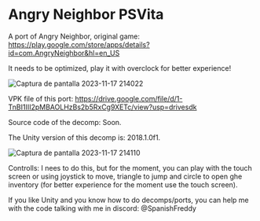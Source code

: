 # Angry Neighbor PSVita
A port of Angry Neighbor, original game: https://play.google.com/store/apps/details?id=com.AngryNeighbor&hl=en_US

It needs to be optimized, play it with overclock for better experience!

![Captura de pantalla 2023-11-17 214022](https://github.com/SpanishFreddy/Angry-Neighbor-Decomp/assets/121837347/0aff8a84-a848-49ed-a584-2404d3c003ee)

VPK file of this port:
https://drive.google.com/file/d/1-TnBI1III2pMBAOLHzBs2b5RxCg9XETc/view?usp=drivesdk

Source code of the decomp:
Soon.

The Unity version of this decomp is: 2018.1.0f1.

![Captura de pantalla 2023-11-17 214110](https://github.com/SpanishFreddy/Angry-Neighbor-Decomp/assets/121837347/81ae9b2b-4de3-422b-90a8-4f7852caa4e6)

Controlls:
I nees to do this, but for the moment, you can play with the touch screen or using joystick to move, triangle to jump and circle to open ghe inventory (for better experience for the moment use the touch screen).

If you like Unity and you know how to do decomps/ports, you can help me with the code talking with me in discord: @SpanishFreddy
